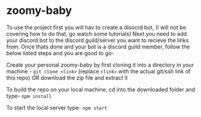 # zoomy-baby
To use the project first you will hav to create a disocrd bot, (I will not be covering how to do that, go watch some tutorials)
Next you need to add your discord bot to the discord guild/server you want to recieve the links from.
Once thats done and your bot is a discord guild member, follow the below listed steps and you are good to go-


Create your personal zoomy-baby by first cloning it into a directory in your machine -
`git clone <link>`
(replace `<link>` with the actual git/ssh link of this repo) OR download the zip file and extract it

To build the repo on your local machine, cd into the downloaded folder and type-
`npm install`

To start the local server type-
`npm start`
